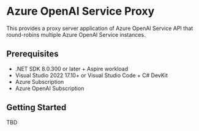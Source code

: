 # Azure OpenAI Service Proxy

This provides a proxy server application of Azure OpenAI Service API that round-robins multiple Azure OpenAI Service instances.

## Prerequisites

- .NET SDK 8.0.300 or later + Aspire workload
- Visual Studio 2022 17.10+ or Visual Studio Code + C# DevKit
- Azure Subscription
- Azure OpenAI Subscription

## Getting Started

TBD

